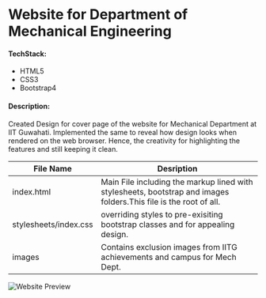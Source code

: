 # Website for Department of Mechanical Engineering


#### TechStack: 

- HTML5
- CSS3
- Bootstrap4

#### Description: 

Created Design for cover page of the website for Mechanical Department at IIT Guwahati.
Implemented the same to reveal how design looks when rendered on the web browser. Hence, the creativity for highlighting the features
and still keeping it clean.

File Name  |      Desription
-----------|-----------------
index.html |    Main File including the markup lined with stylesheets, bootstrap and images folders.This file is the root of all.
stylesheets/index.css | overriding styles to pre-exisiting bootstrap classes and for appealing design.
images | Contains exclusion images from IITG achievements and campus for Mech Dept.

![Website Preview](Homepage.png)

